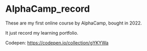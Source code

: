 # AlphaCamp_record
These are my first online course by AlphaCamp, bought in 2022. 

It just record my learning portfolio.

Codepen: https://codepen.io/collection/gYKYWa

